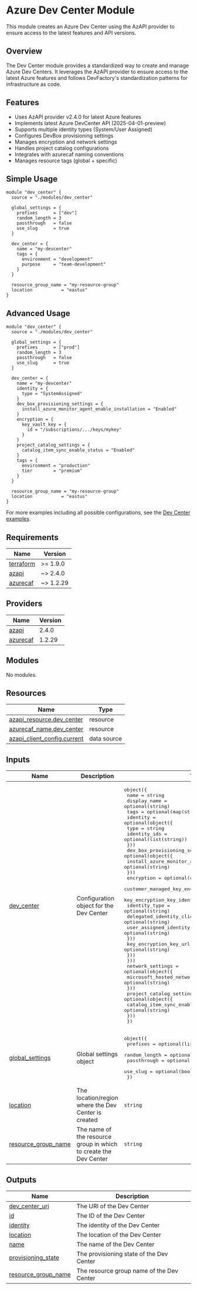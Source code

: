 # Azure Dev Center Module

This module creates an Azure Dev Center using the AzAPI provider to ensure access to the latest features and API versions.

## Overview

The Dev Center module provides a standardized way to create and manage Azure Dev Centers. It leverages the AzAPI provider to ensure access to the latest Azure features and follows DevFactory's standardization patterns for infrastructure as code.

## Features

- Uses AzAPI provider v2.4.0 for latest Azure features
- Implements latest Azure DevCenter API (2025-04-01-preview)
- Supports multiple identity types (System/User Assigned)
- Configures DevBox provisioning settings
- Manages encryption and network settings
- Handles project catalog configurations
- Integrates with azurecaf naming conventions
- Manages resource tags (global + specific)

## Simple Usage

```hcl
module "dev_center" {
  source = "./modules/dev_center"

  global_settings = {
    prefixes      = ["dev"]
    random_length = 3
    passthrough   = false
    use_slug      = true
  }

  dev_center = {
    name = "my-devcenter"
    tags = {
      environment = "development"
      purpose     = "team-development"
    }
  }

  resource_group_name = "my-resource-group"
  location           = "eastus"
}
```

## Advanced Usage

```hcl
module "dev_center" {
  source = "./modules/dev_center"

  global_settings = {
    prefixes      = ["prod"]
    random_length = 3
    passthrough   = false
    use_slug      = true
  }

  dev_center = {
    name = "my-devcenter"
    identity = {
      type = "SystemAssigned"
    }
    dev_box_provisioning_settings = {
      install_azure_monitor_agent_enable_installation = "Enabled"
    }
    encryption = {
      key_vault_key = {
        id = "/subscriptions/.../keys/mykey"
      }
    }
    project_catalog_settings = {
      catalog_item_sync_enable_status = "Enabled"
    }
    tags = {
      environment = "production"
      tier        = "premium"
    }
  }

  resource_group_name = "my-resource-group"
  location           = "eastus"
}
```

For more examples including all possible configurations, see the [Dev Center examples](../../../examples/dev_center/).

<!-- BEGIN_TF_DOCS -->
## Requirements

| Name | Version |
|------|---------|
| <a name="requirement_terraform"></a> [terraform](#requirement\_terraform) | >= 1.9.0 |
| <a name="requirement_azapi"></a> [azapi](#requirement\_azapi) | ~> 2.4.0 |
| <a name="requirement_azurecaf"></a> [azurecaf](#requirement\_azurecaf) | ~> 1.2.29 |

## Providers

| Name | Version |
|------|---------|
| <a name="provider_azapi"></a> [azapi](#provider\_azapi) | 2.4.0 |
| <a name="provider_azurecaf"></a> [azurecaf](#provider\_azurecaf) | 1.2.29 |

## Modules

No modules.

## Resources

| Name | Type |
|------|------|
| [azapi_resource.dev_center](https://registry.terraform.io/providers/Azure/azapi/latest/docs/resources/resource) | resource |
| [azurecaf_name.dev_center](https://registry.terraform.io/providers/aztfmod/azurecaf/latest/docs/resources/name) | resource |
| [azapi_client_config.current](https://registry.terraform.io/providers/Azure/azapi/latest/docs/data-sources/client_config) | data source |

## Inputs

| Name | Description | Type | Default | Required |
|------|-------------|------|---------|:--------:|
| <a name="input_dev_center"></a> [dev\_center](#input\_dev\_center) | Configuration object for the Dev Center | <pre>object({<br/>    name         = string<br/>    display_name = optional(string)<br/>    tags         = optional(map(string))<br/>    identity = optional(object({<br/>      type         = string<br/>      identity_ids = optional(list(string))<br/>    }))<br/>    dev_box_provisioning_settings = optional(object({<br/>      install_azure_monitor_agent_enable_installation = optional(string)<br/>    }))<br/>    encryption = optional(object({<br/>      customer_managed_key_encryption = optional(object({<br/>        key_encryption_key_identity = optional(object({<br/>          identity_type                      = optional(string)<br/>          delegated_identity_client_id       = optional(string)<br/>          user_assigned_identity_resource_id = optional(string)<br/>        }))<br/>        key_encryption_key_url = optional(string)<br/>      }))<br/>    }))<br/>    network_settings = optional(object({<br/>      microsoft_hosted_network_enable_status = optional(string)<br/>    }))<br/>    project_catalog_settings = optional(object({<br/>      catalog_item_sync_enable_status = optional(string)<br/>    }))<br/>  })</pre> | n/a | yes |
| <a name="input_global_settings"></a> [global\_settings](#input\_global\_settings) | Global settings object | <pre>object({<br/>    prefixes      = optional(list(string))<br/>    random_length = optional(number)<br/>    passthrough   = optional(bool)<br/>    use_slug      = optional(bool)<br/>  })</pre> | n/a | yes |
| <a name="input_location"></a> [location](#input\_location) | The location/region where the Dev Center is created | `string` | n/a | yes |
| <a name="input_resource_group_name"></a> [resource\_group\_name](#input\_resource\_group\_name) | The name of the resource group in which to create the Dev Center | `string` | n/a | yes |

## Outputs

| Name | Description |
|------|-------------|
| <a name="output_dev_center_uri"></a> [dev\_center\_uri](#output\_dev\_center\_uri) | The URI of the Dev Center |
| <a name="output_id"></a> [id](#output\_id) | The ID of the Dev Center |
| <a name="output_identity"></a> [identity](#output\_identity) | The identity of the Dev Center |
| <a name="output_location"></a> [location](#output\_location) | The location of the Dev Center |
| <a name="output_name"></a> [name](#output\_name) | The name of the Dev Center |
| <a name="output_provisioning_state"></a> [provisioning\_state](#output\_provisioning\_state) | The provisioning state of the Dev Center |
| <a name="output_resource_group_name"></a> [resource\_group\_name](#output\_resource\_group\_name) | The resource group name of the Dev Center |
<!-- END_TF_DOCS -->